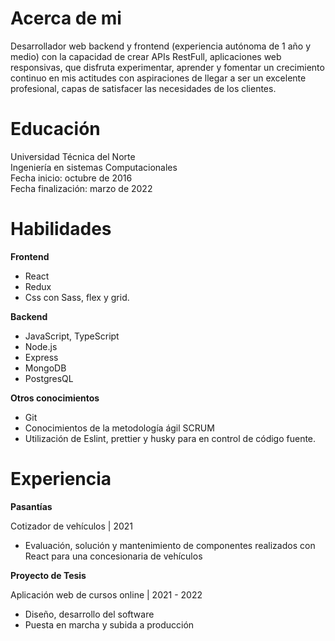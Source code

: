 # Acerca de mi

Desarrollador web backend y frontend (experiencia autónoma de 1 año y medio) con la capacidad de crear APIs RestFull, aplicaciones web responsivas, que disfruta experimentar, aprender y fomentar un crecimiento continuo en mis actitudes con aspiraciones de llegar a ser un excelente profesional, capas de satisfacer las necesidades de los clientes.

# Educación

Universidad Técnica del Norte <br/>
Ingeniería en sistemas Computacionales <br/>
Fecha inicio: octubre de 2016 <br/>
Fecha finalización: marzo de 2022

# Habilidades

**Frontend**
 * React
 * Redux
 * Css con Sass, flex y grid.

**Backend**
* JavaScript, TypeScript
* Node.js
* Express
* MongoDB
* PostgresQL

**Otros conocimientos**
* Git
* Conocimientos de la metodología ágil SCRUM
* Utilización de Eslint, prettier y husky para en control de código fuente.

# Experiencia

**Pasantías**

Cotizador de vehículos | 2021
* Evaluación, solución y mantenimiento de componentes realizados con React para una concesionaria de vehículos

**Proyecto de Tesis**

Aplicación web de cursos online | 2021 - 2022
 * Diseño, desarrollo del software
 * Puesta en marcha y subida a producción
